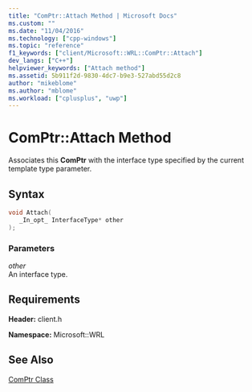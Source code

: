 ```yaml
---
title: "ComPtr::Attach Method | Microsoft Docs"
ms.custom: ""
ms.date: "11/04/2016"
ms.technology: ["cpp-windows"]
ms.topic: "reference"
f1_keywords: ["client/Microsoft::WRL::ComPtr::Attach"]
dev_langs: ["C++"]
helpviewer_keywords: ["Attach method"]
ms.assetid: 5b911f2d-9830-4dc7-b9e3-527abd55d2c8
author: "mikeblome"
ms.author: "mblome"
ms.workload: ["cplusplus", "uwp"]
---
```

# ComPtr::Attach Method
Associates this **ComPtr** with the interface type specified by the current template type parameter.  
  
## Syntax  
  
```cpp  
void Attach(  
   _In_opt_ InterfaceType* other  
);  
```  
  
### Parameters  
 *other*  
 An interface type.  
  
## Requirements  
 **Header:** client.h  
  
 **Namespace:** Microsoft::WRL  
  
## See Also  
 [ComPtr Class](../windows/comptr-class.md)